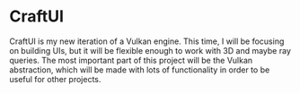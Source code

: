 # CraftUI
CraftUI is my new iteration of a Vulkan engine. This time, I will be focusing on building UIs, but it will be flexible enough to work with 3D and maybe ray queries.
The most important part of this project will be the Vulkan abstraction, which will be made with lots of functionality in order to be useful for other projects.
